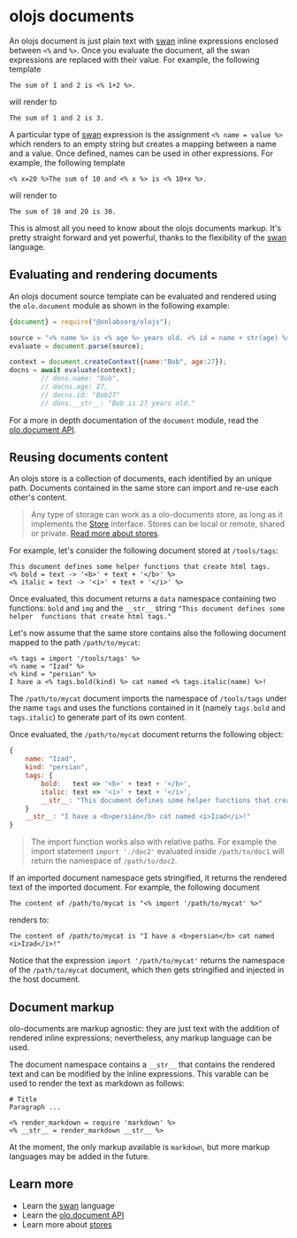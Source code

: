 <!--<% __render__ = require 'markdown' %>-->
# olojs documents

An olojs document is just plain text with [swan] inline expressions enclosed
between `<%` and `%>`. Once you evaluate the document, all the swan expressions
are replaced with their value. For example, the following template

```
The sum of 1 and 2 is <% 1+2 %>.
```

will render to

```
The sum of 1 and 2 is 3.
```

A particular type of [swan] expression is the assignment `<% name = value %>`
which renders to an empty string but creates a mapping between a name and a
value. Once defined, names can be used in other expressions. For example,
the following template

```
<% x=20 %>The sum of 10 and <% x %> is <% 10+x %>.
```

will render to

```
The sum of 10 and 20 is 30.
```

This is almost all you need to know about the olojs documents markup. It's pretty
straight forward and yet powerful, thanks to the flexibility of the [swan] language.



## Evaluating and rendering documents

An olojs document source template can be evaluated and rendered using the
`olo.document` module as shown in the following example:

```js
{document} = require("@onlabsorg/olojs");

source = "<% name %> is <% age %> years old. <% id = name + str(age) %>";
evaluate = document.parse(source);

context = document.createContext({name:"Bob", age:27});
docns = await evaluate(context);        
        // dons.name: "Bob", 
        // docns.age: 27, 
        // docns.id: "Bob27"
        // dons.__str__: "Bob is 27 years old."
```

For a more in depth documentation of the `document` module, read the
[olo.document API](./api/document.md).



## Reusing documents content

An olojs store is a collection of documents, each identified by an unique path.
Documents contained in the same store can import and re-use each other's content.

> Any type of storage can work as a olo-documents store, as long as it
> implements the [Store] interface. Stores can be local or remote, shared or
> private. [Read more about stores](./store.md).

For example, let's consider the following document stored at `/tools/tags`:

```
This document defines some helper functions that create html tags.
<% bold = text -> '<b>' + text + '</b>' %>
<% italic = text -> '<i>' + text + '</i>' %>
```

Once evaluated, this document returns a `data` namespace containing two functions:
`bold` and `img` and the `__str__` string `"This document defines some helper 
functions that create html tags."`

Let's now assume that the same store contains also the following document mapped
to the path `/path/to/mycat`:

```
<% tags = import '/tools/tags' %>
<% name = "Izad" %>
<% kind = "persian" %>
I have a <% tags.bold(kind) %> cat named <% tags.italic(name) %>!
```

The `/path/to/mycat` document imports the namespace of `/tools/tags` under the
name `tags` and uses the functions contained in it (namely `tags.bold` and
`tags.italic`) to generate part of its own content.

Once evaluated, the `/path/to/mycat` document returns the following object:

```js
{
    name: "Izad",
    kind: "persian",
    tags: {
        bold:   text => '<b>' + text + '</b>',
        italic: text => '<i>' + text + '</i>',
        __str__: "This document defines some helper functions that create html tags."
    }
    __str__: "I have a <b>persian</b> cat named <i>Izad</i>!"
}
```

> The import function works also with relative paths. For example the import
> statement `import './doc2'` evaluated inside `/path/to/doc1` will return
> the namespace of `/path/to/doc2`.

If an imported document namespace gets stringified, it returns the rendered
text of the imported document. For example, the following document

```
The content of /path/to/mycat is "<% import '/path/to/mycat' %>"
```

renders to:

```
The content of /path/to/mycat is "I have a <b>persian</b> cat named <i>Izad</i>!"
```

Notice that the expression `import '/path/to/mycat'` returns the namespace of
the `/path/to/mycat` document, which then gets stringified and injected in the
host document.



Document markup
--------------------------------------------------------------------------------
olo-documents are markup agnostic: they are just text with the addition of 
rendered inline expressions; nevertheless, any markup language can be used.

The document namespace contains a `__str__` that contains the rendered text
and can be modified by the inline expressions. This varable can be used to 
render the text as markdown as follows:

```
# Title
Paragraph ...

<% render_markdown = require 'markdown' %>
<% __str__ = render_markdown __str__ %>
```

At the moment, the only markup available is `markdown`, but more markup languages 
may be added in the future.



Learn more
--------------------------------------------------------------------------------
* Learn the [swan] language
* Learn the [olo.document API](./api/document.md)
* Learn more about [stores](./store.md)



[swan]: https://github.com/onlabsorg/swan-js/blob/main/docs/swan.md
[Store]: ./api/store.md
